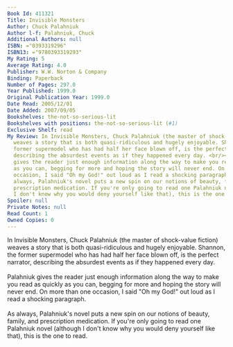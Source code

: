 ```yaml
---
Book Id: 411321
Title: Invisible Monsters
Author: Chuck Palahniuk
Author l-f: Palahniuk, Chuck
Additional Authors: null
ISBN: ="0393319296"
ISBN13: ="9780393319293"
My Rating: 5
Average Rating: 4.0
Publisher: W.W. Norton & Company
Binding: Paperback
Number of Pages: 297.0
Year Published: 1999.0
Original Publication Year: 1999.0
Date Read: 2005/12/01
Date Added: 2007/09/05
Bookshelves: the-not-so-serious-lit
Bookshelves with positions: the-not-so-serious-lit (#1)
Exclusive Shelf: read
My Review: In Invisible Monsters, Chuck Palahniuk (the master of shock-value fiction)
  weaves a story that is both quasi-ridiculous and hugely enjoyable. Shannon, the
  former supermodel who has had half her face blown off, is the perfect narrator,
  describing the absurdest events as if they happened every day. <br/><br/>Palahniuk
  gives the reader just enough information along the way to make you read as quickly
  as you can, begging for more and hoping the story will never end. On more than one
  occasion, I said "Oh my God!" out loud as I read a shocking paragraph.<br/><br/>As
  always, Palahniuk's novel puts a new spin on our notions of beauty, family, and
  prescription medication. If you're only going to read one Palahniuk novel (although
  I don't know why you would deny yourself like that), this is the one to read.
Spoiler: null
Private Notes: null
Read Count: 1
Owned Copies: 0
---
```


In Invisible Monsters, Chuck Palahniuk (the master of shock-value fiction) weaves a story that is both quasi-ridiculous and hugely enjoyable. Shannon, the former supermodel who has had half her face blown off, is the perfect narrator, describing the absurdest events as if they happened every day. <br/><br/>Palahniuk gives the reader just enough information along the way to make you read as quickly as you can, begging for more and hoping the story will never end. On more than one occasion, I said "Oh my God!" out loud as I read a shocking paragraph.<br/><br/>As always, Palahniuk's novel puts a new spin on our notions of beauty, family, and prescription medication. If you're only going to read one Palahniuk novel (although I don't know why you would deny yourself like that), this is the one to read.